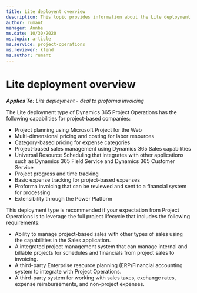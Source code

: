 ```yaml
---
title: Lite deployent overview
description: This topic provides information about the Lite deployment of Dynamics 365 Project Operations.
author: rumant
manager: Annbe
ms.date: 10/30/2020
ms.topic: article
ms.service: project-operations
ms.reviewer: kfend 
ms.author: rumant
---
```


# Lite deployment overview

_**Applies To:** Lite deployment - deal to proforma invoicing_

The Lite deployment type of Dynamics 365 Project Operations has the following capabilities for project-based companies:

- Project planning using Microsoft Project for the Web
- Multi-dimensional pricing and costing for labor resources
- Category-based pricing for expense categories
- Project-based sales management using Dynamics 365 Sales capabilities
- Universal Resource Scheduling that integrates with other applications such as Dynamics 365 Field Service and Dynamics 365 Customer Service
- Project progress and time tracking
- Basic expense tracking for project-based expenses
- Proforma invoicing that can be reviewed and sent to a financial system for processing
- Extensibility through the Power Platform

This deployment type is recommended if your expectation from Project Operations is to leverage the full project lifecycle that includes the following requirements:

- Ability to manage project-based sales with other types of sales using the capabilities in the Sales application.
- A integrated project management system that can manage internal and billable projects for schedules and financials from project sales to invoicing.
- A third-party Enterprise resource planning (ERP/Financial accounting system to integrate with Project Operations.
- A third-party system for working with sales taxes, exchange rates, expense reimbursements, and non-project expenses.
